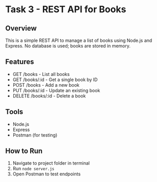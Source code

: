# Task 3 - REST API for Books

## Overview
This is a simple REST API to manage a list of books using Node.js and Express. No database is used; books are stored in memory.

## Features
- GET /books - List all books
- GET /books/:id - Get a single book by ID
- POST /books - Add a new book
- PUT /books/:id - Update an existing book
- DELETE /books/:id - Delete a book

## Tools
- Node.js
- Express
- Postman (for testing)

## How to Run
1. Navigate to project folder in terminal
2. Run `node server.js`
3. Open Postman to test endpoints

